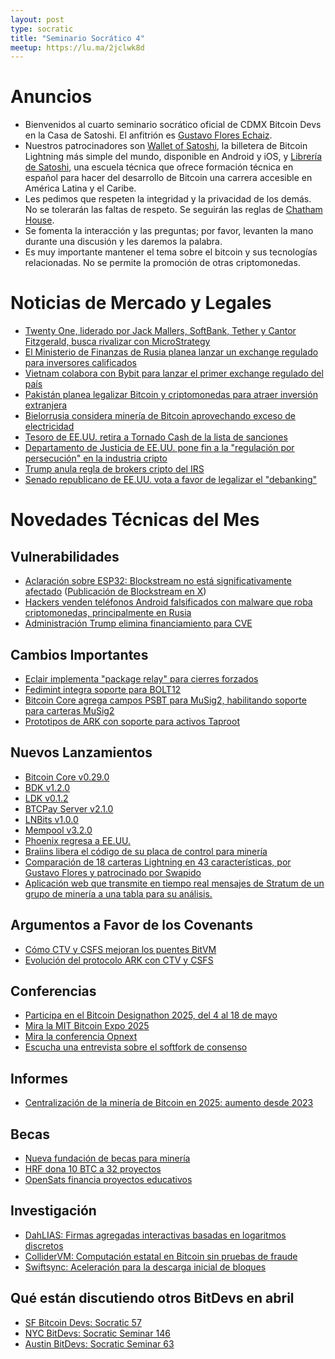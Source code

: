 ```yaml
---
layout: post
type: socratic
title: "Seminario Socrático 4"
meetup: https://lu.ma/2jclwk8d
---
```


# Anuncios

- Bienvenidos al cuarto seminario socrático oficial de CDMX Bitcoin Devs en la Casa de Satoshi. El anfitrión es [Gustavo Flores Echaiz](https://x.com/gustavojfe).
- Nuestros patrocinadores son [Wallet of Satoshi](https://www.walletofsatoshi.com/), la billetera de Bitcoin Lightning más simple del mundo, disponible en Android y iOS, y [Librería de Satoshi](https://libreriadesatoshi.com/), una escuela técnica que ofrece formación técnica en español para hacer del desarrollo de Bitcoin una carrera accesible en América Latina y el Caribe.
- Les pedimos que respeten la integridad y la privacidad de los demás. No se tolerarán las faltas de respeto. Se seguirán las reglas de [Chatham House](https://www.chathamhouse.org/about-us/chatham-house-rule).
- Se fomenta la interacción y las preguntas; por favor, levanten la mano durante una discusión y les daremos la palabra.
- Es muy importante mantener el tema sobre el bitcoin y sus tecnologías relacionadas. No se permite la promoción de otras criptomonedas.

# Noticias de Mercado y Legales

- [Twenty One, liderado por Jack Mallers, SoftBank, Tether y Cantor Fitzgerald, busca rivalizar con MicroStrategy](https://www.cantor.com/tether-softbank-group-and-jack-mallers-launch-twenty-one-a-bitcoin-native-company-through-a-business-combination-with-cantor-equity-partners/)
- [El Ministerio de Finanzas de Rusia planea lanzar un exchange regulado para inversores calificados](https://bitcoinmagazine.com/news/russias-finance-ministry-and-central-bank-to-launch-crypto-exchange-for-super-qualified-investors)
- [Vietnam colabora con Bybit para lanzar el primer exchange regulado del país](https://beincrypto.com/bybit-collaborates-with-vietnam/)
- [Pakistán planea legalizar Bitcoin y criptomonedas para atraer inversión extranjera](https://www.bloomberg.com/news/articles/2025-03-20/pakistan-plans-to-legalize-crypto-in-bid-for-foreign-investment)
- [Bielorrusia considera minería de Bitcoin aprovechando exceso de electricidad](https://atlas21.com/belarus-considers-bitcoin-mining-we-have-excess-electricity-says-lukashenko/)
- [Tesoro de EE.UU. retira a Tornado Cash de la lista de sanciones](https://home.treasury.gov/news/press-releases/sb0057)
- [Departamento de Justicia de EE.UU. pone fin a la "regulación por persecución" en la industria cripto](https://www.defieducationfund.org/_files/ugd/84ba66_4278778963f14119be0ef1c7976bc3b2.pdf)
- [Trump anula regla de brokers cripto del IRS](https://www.reuters.com/world/us/trump-signs-bill-nullify-expanded-irs-crypto-broker-rule-2025-04-11/)
- [Senado republicano de EE.UU. vota a favor de legalizar el "debanking"](https://www.therage.co/gop-vote-to-legalize-debanking-following-debanking-outcry-2/)

# Novedades Técnicas del Mes

## Vulnerabilidades

- [Aclaración sobre ESP32: Blockstream no está significativamente afectado](https://developer.espressif.com/blog/2025/03/esp32-bluetooth-clearing-the-air/) ([Publicación de Blockstream en X](https://x.com/Blockstream/status/1912468478025433244))
- [Hackers venden teléfonos Android falsificados con malware que roba criptomonedas, principalmente en Rusia](https://cointelegraph.com/news/counterfeit-android-devices-loaded-crypto-stealing-malware)
- [Administración Trump elimina financiamiento para CVE](https://www.theregister.com/2025/04/16/homeland_security_funding_for_cve/)

## Cambios Importantes

- [Eclair implementa "package relay" para cierres forzados](https://bitcoinops.org/en/newsletters/2025/04/04/#eclair-2963)
- [Fedimint integra soporte para BOLT12](https://github.com/fedimint/fedimint/pull/7054)
- [Bitcoin Core agrega campos PSBT para MuSig2, habilitando soporte para carteras MuSig2](https://github.com/bitcoin/bitcoin/pull/31247)
- [Prototipos de ARK con soporte para activos Taproot](https://x.com/ArkLabsHQ/status/1915435703204520276)

## Nuevos Lanzamientos

- [Bitcoin Core v0.29.0](https://bitcoinops.org/en/newsletters/2025/04/18/#bitcoin-core-29-0)
- [BDK v1.2.0](https://github.com/bitcoindevkit/bdk/releases/tag/wallet-1.2.0)
- [LDK v0.1.2](https://github.com/lightningdevkit/rust-lightning/releases/tag/v0.1.2)
- [BTCPay Server v2.1.0](https://bitcoinops.org/en/newsletters/2025/04/11/#btcpay-server-2-1-0)
- [LNBits v1.0.0](https://github.com/lnbits/lnbits/releases/tag/v1.0.0)
- [Mempool v3.2.0](https://github.com/mempool/mempool/releases/tag/v3.2.0)
- [Phoenix regresa a EE.UU.](https://x.com/PhoenixWallet/status/1909652018207109567)
- [Braiins libera el código de su placa de control para minería](https://x.com/BraiinsMining/status/1904601550212731287)
- [Comparación de 18 carteras Lightning en 43 características, por Gustavo Flores y patrocinado por Swapido](https://sovereigntools.com/)
- [Aplicación web que transmite en tiempo real mensajes de Stratum de un grupo de minería a una tabla para su análisis.](https://stratum.work)

## Argumentos a Favor de los Covenants

- [Cómo CTV y CSFS mejoran los puentes BitVM](https://delvingbitcoin.org/t/how-ctv-csfs-improves-bitvm-bridges/1591)
- [Evolución del protocolo ARK con CTV y CSFS](https://delvingbitcoin.org/t/evolving-the-ark-protocol-using-ctv-and-csfs/1602)

## Conferencias

- [Participa en el Bitcoin Designathon 2025, del 4 al 18 de mayo](https://event.bitcoin.design/)
- [Mira la MIT Bitcoin Expo 2025](https://www.youtube.com/watch?v=TqxDr_SjAgg)
- [Mira la conferencia Opnext](https://www.youtube.com/watch?v=mhRZZOdJzGE)
- [Escucha una entrevista sobre el softfork de consenso](https://www.youtube.com/watch?v=-LGpW2PKwHA)

## Informes

- [Centralización de la minería de Bitcoin en 2025: aumento desde 2023](https://b10c.me/blog/015-bitcoin-mining-centralization/)

## Becas

- [Nueva fundación de becas para minería](https://x.com/256FOUNDATION/status/1908585602968170598)
- [HRF dona 10 BTC a 32 proyectos](https://www.nobsbitcoin.com/human-rights-foundation-bitcoin-q1-2025/)
- [OpenSats financia proyectos educativos](https://opensats.org/blog/fourth-wave-of-education-grants)

## Investigación

- [DahLIAS: Firmas agregadas interactivas basadas en logaritmos discretos](https://eprint.iacr.org/2025/692.pdf)
- [ColliderVM: Computación estatal en Bitcoin sin pruebas de fraude](https://eprint.iacr.org/2025/591)
- [Swiftsync: Aceleración para la descarga inicial de bloques](https://bitcoinops.org/en/newsletters/2025/04/11/#swiftsync-speedup-for-initial-block-download)

## Qué están discutiendo otros BitDevs en abril

- [SF Bitcoin Devs: Socratic 57](https://sfbitcoindevs.org/socratic-57/)
- [NYC BitDevs: Socratic Seminar 146](https://bitdevs.org/2025-04-24-socratic-seminar-146)
- [Austin BitDevs: Socratic Seminar 63](https://austinbitdevs.com/2025-04-17-socratic-seminar-63)